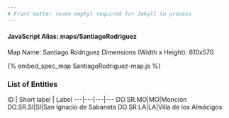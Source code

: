 ```yaml
---
# Front matter (even empty) required for Jekyll to process
---
```


#### JavaScript Alias: maps/SantiagoRodriguez

Map Name: Santiago Rodriguez
Dimensions (Width x Height): 610x570



{% embed_spec_map SantiagoRodriguez-map.js %}

### List of Entities

ID | Short label | Label
---|---|---|---
DO.SR.MO|MO|Monción
DO.SR.SI|SI|San Ignacio de Sabaneta
DO.SR.LA|LA|Villa de los Almácigos